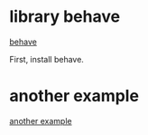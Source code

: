 # library behave
[behave](https://behave.readthedocs.io/en/stable/install.html)

First, install behave.

# another example

[another example](https://automationpanda.com/tag/behave/)